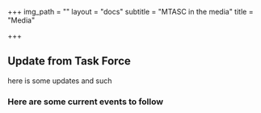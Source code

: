 +++
img_path = ""
layout = "docs"
subtitle = "MTASC in the media"
title = "Media"

+++
## Update from Task Force

here is some updates and such

### Here are some current events to follow